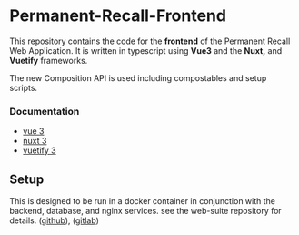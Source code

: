 # Permanent-Recall-Frontend
This repository contains the code for the **frontend** of the Permanent Recall Web Application. It is written in typescript using **Vue3** and the **Nuxt,** and **Vuetify** frameworks.

The new Composition API is used including compostables and setup scripts.

### Documentation
- [vue 3](https://vuejs.org)
- [nuxt 3](https://v3.nuxtjs.org)
- [vuetify 3](https://next.vuetifyjs.com/en)


## Setup

This is designed to be run in a docker container in conjunction with the backend, database, and nginx services. see the web-suite repository for details.
([github](https://github.com/calebbaird5/Permanent-Recall-Web-Suite)),
([gitlab](https://gitlab.com/bicodetech/permanent-recall-web-suite))
